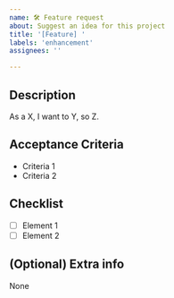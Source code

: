 ```yaml
---
name: 🛠️ Feature request
about: Suggest an idea for this project
title: '[Feature] '
labels: 'enhancement'
assignees: ''

---
```


## Description

As a X, I want to Y, so Z.

## Acceptance Criteria

* Criteria 1
* Criteria 2

## Checklist

* [ ] Element 1
* [ ] Element 2

## (Optional) Extra info

None
